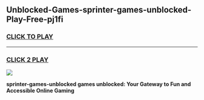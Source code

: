 
## Unblocked-Games-sprinter-games-unblocked-Play-Free-pj1fi
<h3>
<a href="https://premium76.site?title=sprinter-games-unblocked&ref=18A1">CLICK TO PLAY</a></h3>
<hr>

<h3>
<a href="https://premium76.site?title=sprinter-games-unblocked&ref=18A1">CLICK 2 PLAY</a>
  
</h3>

<a href="https://premium76.site?title=sprinter-games-unblocked&ref=18A1"><img src="https://clearcache.store/games.png"></a>


**sprinter-games-unblocked games unblocked: Your Gateway to Fun and Accessible Online Gaming**
